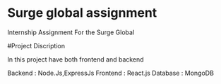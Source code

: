 # Surge global assignment

Internship Assignment For the Surge Global

#Project Discription

In this project have both frontend and backend

Backend : Node.Js,ExpressJs
Frontend : React.js
Database : MongoDB

